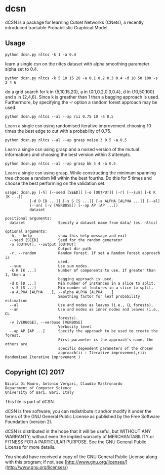 # dcsn
dCSN is a package for learning Cutset Networks (CNets), a recently introduced tractable Probabilistic Graphical Model.

## Usage

    python dcsn.py nltcs -k 1 -a 0.4

learn a single csn on the nltcs dataset with alpha smoothing parameter
alpha set to 0.4.

    python dcsn.py nltcs -k 5 10 15 20 -a 0.1 0.2 0.3 0.4 -d 10 50 100 -s 2 4 6 

do a grid search for k in {5,10,15,20}, a in {0.1,0.2,0.3,0.4}, d in
{10,50,100} and s in {2,4,6}. Since k is greather than 1 than a
bagging approach is used. Furthermore, by specifying the -r option a
random forest approach may be used.

    python dcsn.py nltcs --al --ap rii 0.75 10 -a 0.5
Learn a single csn using randomised iterative improvement choosing 10 times the best edge to cut with a probability of 0.75.

    python dcsn.py nltcs --al --ap grasp noise 3 0.5 -a 0.5
Learn a single csn using grasp and a noised version of the mutual informations and choosing the best version within 3 attempts.

    python dcsn.py nltcs --al --ap grasp bk 5 4 -a 0.5
Learn a single csn using grasp. While constructing the minimum spanning tree choose a random MI within the best fourths. Do this for 5 times and choose the best performing on the validation set. 

    usage: dcsn.py [-h] [--seed [SEED]] [-o [OUTPUT]] [-r] [--sum] [-k K [K ...]]
               [-d D [D ...]] [-s S [S ...]] [-a ALPHA [ALPHA ...]] [--al]
               [--an] [-v [VERBOSE]] [--ap AP [AP ...]]
               dataset

    positional arguments:
      dataset               Specify a dataset name from data/ (es. nltcs)
    
    optional arguments:
      -h, --help            show this help message and exit
      --seed [SEED]         Seed for the random generator
      -o [OUTPUT], --output [OUTPUT]
                            Output dir path
      -r, --random          Random Forest. If set a Random Forest approach is
                            used.
      --sum                 Use sum nodes.
      -k K [K ...]          Number of components to use. If greater than 1, then a
                            bagging approach is used.
      -d D [D ...]          Min number of instances in a slice to split.
      -s S [S ...]          Min number of features in a slice to split.
      -a ALPHA [ALPHA ...], --alpha ALPHA [ALPHA ...]
                            Smoothing factor for leaf probability estimation
      --al                  Use and nodes as leaves (i.e., CL forests).
      --an                  Use and nodes as inner nodes and leaves (i.e., CL
                            forests).
      -v [VERBOSE], --verbose [VERBOSE]
                            Verbosity level
      --ap AP [AP ...]      Specify the approach to be used to create the forest.
                            First parameter is the approach's name, the others are
                            specific dependent parameters of the chosen
                            approach(ii : Iterative improvement,rii: Randomised Iterative improvement )


## Copyright (C) 2017

    Nicola Di Mauro, Antonio Vergari, Claudio Mastronardo
    Department of Computer Science 
    University of Bari, Bari, Italy 

This file is part of dCSN.
    
dCSN is free software; you can redistribute it and/or modify it under the terms of the GNU General Public License as published by the Free Software Foundation (version 2).

dCSN is distributed in the hope that it will be useful, but WITHOUT ANY WARRANTY; without even the implied warranty of MERCHANTABILITY or FITNESS FOR A PARTICULAR PURPOSE.  See the GNU General Public License for more details.

You should have received a copy of the GNU General Public License along with this program; if not,
see [http://www.gnu.org/licenses/](http://www.gnu.org/licenses/) 

